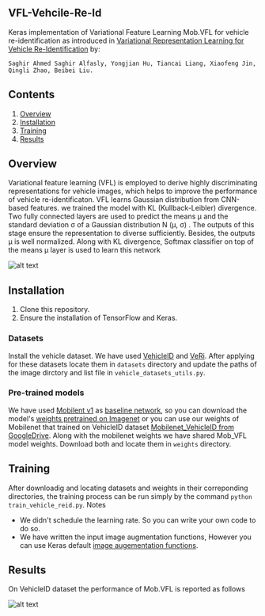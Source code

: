## VFL-Vehcile-Re-Id
Keras implementation of Variational Feature Learning Mob.VFL for vehicle re-identification as introduced in [Variational Representation Learning for Vehicle Re-Identification](https://arxiv.org/abs/1905.02343)
by:

`Saghir Ahmed Saghir Alfasly, Yongjian Hu, Tiancai Liang, Xiaofeng Jin, Qingli Zhao, Beibei Liu.`
## Contents
1. [Overview](#overview)
2. [Installation](#installation)
3. [Training](#training)
4. [Results](#results)



## Overview
Variational feature learning (VFL) is employed to derive highly discriminating representations for vehicle images, which helps to improve the performance of vehicle re-identificaton. VFL learns Gaussian distribution from CNN-based features.
we trained the model with KL (Kullback-Leibler) divergence. Two fully connected layers are used to predict the means µ and the standard deviation σ of a Gaussian distribution N (µ, σ) . The outputs of this stage ensure the representation to diverse sufficiently. Besides, the outputs µ is well normalized. Along with KL divergence, Softmax classifier on top of the means µ layer is used to learn this network



![alt text](https://github.com/saghiralfasly/Vehicle-Re-ID/blob/master/images/model.png)


## Installation
1) Clone this repository.
2) Ensure the installation of TensorFlow and Keras.

### Datasets
Install the vehicle dataset. We have used [VehicleID](https://pkuml.org/resources/pku-vehicleid.html) and [VeRi](https://vehiclereid.github.io/VeRi/). After applying for these datasets locate them in `datasets` directory and update the paths of the image dirctory and list file in `vehicle_datasets_utils.py`.
### Pre-trained models
We have used [Mobilent v1](https://arxiv.org/abs/1704.04861) as [baseline network](https://github.com/keras-team/keras/blob/master/keras/applications/mobilenet.py), so you can download the model's [weights pretrained on Imagenet](https://github.com/fchollet/deep-learning-models/releases/download/v0.6/mobilenet_1_0_224_tf_no_top.h5) or you can use our weights of Mobilenet that trained on VehicleID dataset [Mobilenet_VehicleID from GoogleDrive](https://drive.google.com/open?id=1tAUSTdmkXlIu26Uv92MaqGj2M366iZbi). Along with the mobilenet weights we have shared Mob_VFL model weights. Download both and locate them in `weights` directory.
## Training
After downloadig and locating datasets and weights in their correponding directories, the training process can be run
simply by the command `python train_vehicle_reid.py`. 
Notes
* We didn't schedule the learning rate. So you can write your own code to do so.  
* We have written the input image augmentation functions, However you can use Keras default [image augementation functions](https://github.com/keras-team/keras/blob/master/keras/preprocessing/image.py).
## Results
On VehicleID dataset the performance of Mob.VFL is reported as follows

![alt text](https://github.com/saghiralfasly/Vehicle-Re-ID/blob/master/images/Performance.png)
